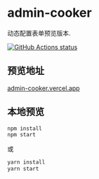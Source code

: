 # admin-cooker

动态配置表单预览版本.

[![GitHub Actions status](https://github.com/xieyx/admin_cooker/workflows/Node%20CI/badge.svg)](https://github.com/xieyx/admin_cooker)

## 预览地址

[admin-cooker.vercel.app](https://admin-cooker.vercel.app)

## 本地预览

```bash
npm install
npm start
```

或

```bash
yarn install
yarn start
```
